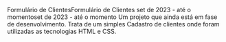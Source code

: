 
Formulário de ClientesFormulário de Clientes
set de 2023 - até o momentoset de 2023 - até o momento
Um projeto que ainda está em fase de desenvolvimento. Trata de um simples Cadastro de clientes onde foram utilizadas as tecnologias HTML e CSS. 
